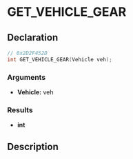 # GET_VEHICLE_GEAR

## Declaration
```cpp
// 0x2D2F452D
int GET_VEHICLE_GEAR(Vehicle veh);
```

### Arguments
- **Vehicle:** veh

### Results
- **int**

## Description
